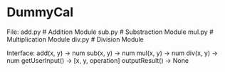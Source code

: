 # DummyCal

File:
add.py # Addition Module
sub.py # Substraction Module 
mul.py # Multiplication Module
div.py # Division Module

Interface:
add(x, y) -> num
sub(x, y) -> num
mul(x, y) -> num
div(x, y) -> num
getUserInput() -> [x, y, operation]
outputResult() -> None
